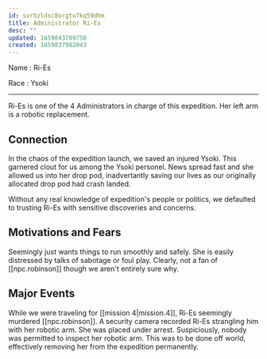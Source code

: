 ```yaml
---
id: svr5zldsc8orgtu7kq59dhm
title: Administrator Ri-Es
desc: ""
updated: 1659843789758
created: 1659837982043
---
```


Name
: Ri-Es

Race
: Ysoki

---

Ri-Es is one of the 4 Administrators in charge of this expedition. Her left arm is a robotic replacement.

## Connection

In the chaos of the expedition launch, we saved an injured Ysoki. This garnered clout for us among the Ysoki personel. News spread fast and she allowed us into her drop pod, inadvertantly saving our lives as our originally allocated drop pod had crash landed.

Without any real knowledge of expedition's people or politics, we defaulted to trusting Ri-Es with sensitive discoveries and concerns.

## Motivations and Fears

Seemingly just wants things to run smoothly and safely. She is easily distressed by talks of sabotage or foul play. Clearly, not a fan of [[npc.robinson]] though we aren't entirely sure why.

## Major Events

While we were traveling for [[mission 4|mission.4]], Ri-Es seemingly murdered [[npc.robinson]]. A security camera recorded Ri-Es strangling him with her robotic arm. She was placed under arrest. Suspiciously, nobody was permitted to inspect her robotic arm. This was to be done off world, effectively removing her from the expedition permanently.

